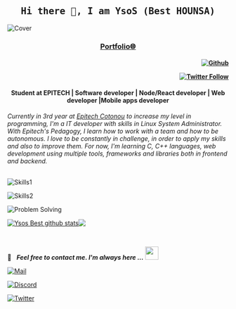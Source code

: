 <h2 align='center'>
  <samp>
    <strong>Hi there 👋, I am YsoS (Best HOUNSA)</strong>
  </samp>
</h2>

![Cover](assets/cover.svg)

<h3 align='center'>
  <strong>
    <a href="https://YsoS-B.github.io/" target="_blank">Portfolio🌐</a>
  </strong>

<h4 align='right'>

[![Github](https://img.shields.io/github/followers/YsoS-B?label=Follow%20Me&style=social)](https://github.com/YsoS-B)

[![Twitter Follow](https://img.shields.io/twitter/follow/YsoS-B?label=Follow%20Me&style=social)](https://twitter.com/Besttyga)

</h4>

<h4 align='center'>
  <strong>
    Student at EPITECH | Software developer | Node/React developer | Web developer |Mobile apps developer
  </strong>
</h4>
<i>
Currently in 3rd year at <a href="https://www.epitech.bj" alt="Epitech Bénin">Epitech Cotonou</a> to increase my level in programming, I'm a IT developer with skills in Linux System Administrator. With Epitech's Pedagogy, I learn how to work with a team and how to be autonomous. I love to be constantly in challenge, in order to apply my skills and also to improve them. For now, I'm learning C, C++ languages, web development using multiple tools, frameworks and libraries both in frontend and backend.
</i>

<br/>
<br/>

![Skills1](assets/skills1.png)

![Skills2](assets/skills2.png)

![Problem Solving](https://img.shields.io/badge/-More...-blue?style=flat)

<p style="display: flex; justify-contect: space-between;">
  <a href="https://github.com/anuraghazra/github-readme-stats">
    <img align="center" src="https://github-readme-stats.vercel.app/api?username=YsoS-B&show_icons=true&include_all_commits=true&theme=radical" alt="Ysos Best github stats" />
  </a>
  <a href="https://github.com/anuraghazra/github-readme-stats">
    <img align="center" src="https://github-readme-stats.anuraghazra1.vercel.app/api/top-langs/?username=YsoS-B&layout=compact&theme=radical" />
  </a>
</p>

<br/>

📝 &nbsp; ***Feel free to contact me. I'm always here ...*** <img src="https://media.giphy.com/media/WUlplcMpOCEmTGBtBW/giphy.gif" width="30">


[![Mail](https://img.shields.io/badge/Gmail-besthounsa@gmail.com-blue?logo=Gmail&logoColor=blue&labelColor=black)](mailto:besthounsa@gmail.com)

[![Discord](https://img.shields.io/badge/Discord-Best_HOUNSA_8044-blue?logo=Discord&logoColor=white&labelColor=black)](https://www.discord.com/in/Best#8044/)

[![Twitter](https://img.shields.io/badge/Twitter-Besttyga-blue?logo=Twitter&logoColor=blue&labelColor=black)](https://www.twitter.com/Besttyga/)

<br>
